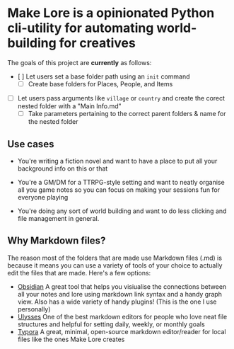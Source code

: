 # Make Lore is a opinionated Python cli-utility for automating world-building for creatives

The goals of this project are **currently** as follows:
   - [ ] Let users set a base folder path using an `init` command
     - [ ] Create base folders for Places, People, and Items
   - [ ] Let users pass arguments like `village` or `country` and create the corect nested folder with a "Main Info.md"  
     - [ ] Take parameters pertaining to the correct parent folders & name for the nested folder 

## Use cases

- You're writing a fiction novel and want to have a place to put all your background info on this or that

- You're a GM/DM for a TTRPG-style setting and want to neatly organise all you game notes so you can focus on making your sessions fun for everyone playing

- You're doing any sort of world building and want to do less clicking and file management in general.

## Why Markdown files?
The reason most of the folders that are made use Markdown files (.md) is because it means you can use a variety of tools of your choice to actually edit the files that are made. Here's a few options:

 - [Obsidian](https://obsidian.md/) A great tool that helps you visiualise the connections between all your notes and lore using markdown link syntax and a handy graph view. Also has a wide variety of handy plugins! (This is the one I use personally)
 - [Ulysses](https://ulysses.app/) One of the best markdown editors for people who love neat file structures and helpful for setting daily, weekly, or monthly goals
 - [Typora](https://typora.io/) A great, minimal, open-source markdown editor/reader for local files like the ones Make Lore creates 
